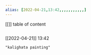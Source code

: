 ```yaml
---
alias: [2022-04-21,13:42,,,,,,,,,,,]
---
```

[[]]
table of content
```toc
```

[[2022-04-21]] 13:42

```query
"kalighata painting"
```